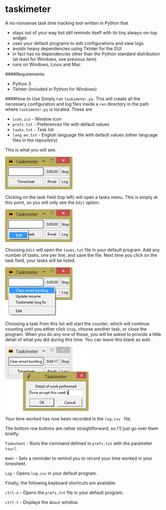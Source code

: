 # taskimeter
A no-nonsense task time tracking tool written in Python that
* stays out of your way but still reminds itself with its tiny always-on-top widget
* uses your default programs to edit configurations and view logs
* avoids heavy dependencies using TkInter for the GUI
* in fact has no dependencies other than the Python standard distribution (at least for Windows, see previous item)
* runs on Windows, Linux and Mac

####Requirements
* Python 3
* TkInter (included in Python for Windows)

####How to Use
Simply run ```taskimeter.py```. This will create all the necessary configuration and log files inside a ```res``` directory in the path where ```taskimeter.py``` is located. These are
* ```icon.ico``` - Window icon
* ```prefs.txt``` - Preferences file with default values
* ```tasks.txt``` - Task list
* ```lang_en.txt``` - English language file with default values (other language files in the repository)

This is what you will see.

![alt text](https://raw.githubusercontent.com/buluto/taskimeter/master/README/main01.png "Main window")

Clicking on the task field (top left) will open a tasks menu. This is empty at this point, so you will only see the ```Edit``` option.

![alt text](https://raw.githubusercontent.com/buluto/taskimeter/master/README/tasks01.png "Empty tasks menu")

Choosing ```Edit``` will open the ```tasks.txt``` file in your default program. Add any number of tasks, one per line, and save the file. Next time you click on the task field, your tasks will be listed.

![alt text](https://raw.githubusercontent.com/buluto/taskimeter/master/README/tasks02.png "Populated tasks menu")

Choosing a task from this list will start the counter, which will continue counting until you either click ```Stop```, choose another task, or close the program. When you do any one of these, you will be asked to provide a little detail of what you did during this time. You can leave this blank as well.

![alt text](https://raw.githubusercontent.com/buluto/taskimeter/master/README/detail01.png "Details")

Your time worked has now been recorded in the  ```log.csv ``` file.

The bottom row buttons are rather straightforward, so I'll just go over them briefly.

```Timesheet``` - Runs the command defined in ```prefs.txt``` with the parameter ```tsurl```.

```Rmdr``` - Sets a reminder to remind you to record your time worked in your timesheet.

```Log``` - Opens ```log.csv``` in your default program.

Finally, the following keyboard shortcuts are available.

```ctrl-o``` - Opens the ```prefs.txt``` file in your default program.

```ctrl-t``` - Displays the ```About``` window.